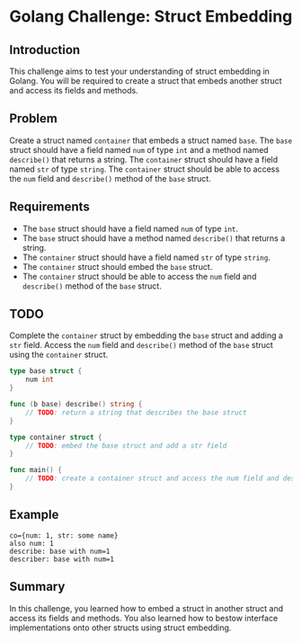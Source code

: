 # Golang Challenge: Struct Embedding

## Introduction

This challenge aims to test your understanding of struct embedding in Golang. You will be required to create a struct that embeds another struct and access its fields and methods.

## Problem

Create a struct named `container` that embeds a struct named `base`. The `base` struct should have a field named `num` of type `int` and a method named `describe()` that returns a string. The `container` struct should have a field named `str` of type `string`. The `container` struct should be able to access the `num` field and `describe()` method of the `base` struct.

## Requirements

- The `base` struct should have a field named `num` of type `int`.
- The `base` struct should have a method named `describe()` that returns a string.
- The `container` struct should have a field named `str` of type `string`.
- The `container` struct should embed the `base` struct.
- The `container` struct should be able to access the `num` field and `describe()` method of the `base` struct.

## TODO

Complete the `container` struct by embedding the `base` struct and adding a `str` field. Access the `num` field and `describe()` method of the `base` struct using the `container` struct.

```go
type base struct {
	num int
}

func (b base) describe() string {
	// TODO: return a string that describes the base struct
}

type container struct {
	// TODO: embed the base struct and add a str field
}

func main() {
	// TODO: create a container struct and access the num field and describe() method of the base struct
}
```

## Example

```
co={num: 1, str: some name}
also num: 1
describe: base with num=1
describer: base with num=1
```

## Summary

In this challenge, you learned how to embed a struct in another struct and access its fields and methods. You also learned how to bestow interface implementations onto other structs using struct embedding.
